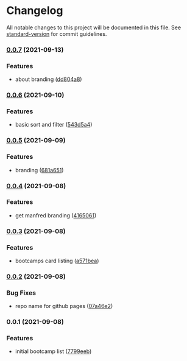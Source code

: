 # Changelog

All notable changes to this project will be documented in this file. See [standard-version](https://github.com/conventional-changelog/standard-version) for commit guidelines.

### [0.0.7](https://github.com/angularbuilders/Bootcamps/compare/v0.0.6...v0.0.7) (2021-09-13)


### Features

* about branding ([dd804a8](https://github.com/angularbuilders/Bootcamps/commit/dd804a8bd83831fc732085f2251f6f33db83ddb7))

### [0.0.6](https://github.com/angularbuilders/Bootcamps/compare/v0.0.5...v0.0.6) (2021-09-10)


### Features

* basic sort and filter ([543d5a4](https://github.com/angularbuilders/Bootcamps/commit/543d5a4498fe8471166a8b4377366461def8c95f))

### [0.0.5](https://github.com/angularbuilders/Bootcamps/compare/v0.0.4...v0.0.5) (2021-09-09)


### Features

* branding ([681a651](https://github.com/angularbuilders/Bootcamps/commit/681a651710cf0e6eb7702897b2013dc9374660a9))

### [0.0.4](https://github.com/angularbuilders/Bootcamps/compare/v0.0.3...v0.0.4) (2021-09-08)


### Features

* get manfred branding ([4165061](https://github.com/angularbuilders/Bootcamps/commit/41650619cf1ebd7ce52c084f4c35bbe2f1d5e17d))

### [0.0.3](https://github.com/angularbuilders/Bootcamps/compare/v0.0.2...v0.0.3) (2021-09-08)


### Features

* bootcamps card listing ([a571bea](https://github.com/angularbuilders/Bootcamps/commit/a571beaf4e4d35fe8a5aacfb7d18e8f8f51f927a))

### [0.0.2](https://github.com/angularbuilders/Bootcamps/compare/v0.0.1...v0.0.2) (2021-09-08)


### Bug Fixes

* repo name for github pages ([07a46e2](https://github.com/angularbuilders/Bootcamps/commit/07a46e2f63b4ba1159e0ac5d0eecb06fe103d5a8))

### 0.0.1 (2021-09-08)


### Features

* initial bootcamp list ([7799eeb](https://github.com/angularbuilders/Bootcamps/commit/7799eeb9739568f8ce6af201102b6e3842f33d24))
